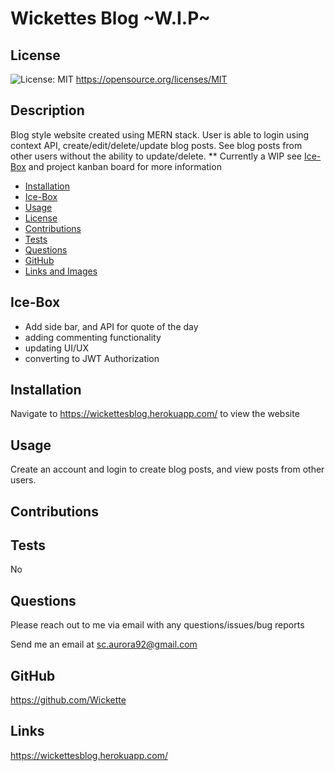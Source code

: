 # Wickettes Blog ~W.I.P~

  ## License
  ![License: MIT](https://img.shields.io/badge/License-MIT-yellow.svg)
  https://opensource.org/licenses/MIT

  
  ## Description
  Blog style website created using MERN stack. User is able to login using context API, create/edit/delete/update blog posts. See blog posts from other users   without the ability to update/delete. 
  ** Currently a WIP see [Ice-Box](#ice-box) and project kanban board for more information

  * [Installation](#installation)
  * [Ice-Box](#ice-box)
  * [Usage](#usage)
  * [License](#license)
  * [Contributions](#contributions)
  * [Tests](#tests)
  * [Questions](#questions)
  * [GitHub](#github)
  * [Links and Images](#links)
  
  ## Ice-Box
  - Add side bar, and API for quote of the day
  - adding commenting functionality
  - updating UI/UX
  - converting to JWT Authorization

  ## Installation
  Navigate to https://wickettesblog.herokuapp.com/ to view the website

  ## Usage
  Create an account and login to create blog posts, and view posts from other users.

  ## Contributions
  

  ## Tests
  No

  ## Questions
  Please reach out to me via email with any questions/issues/bug reports
  
  Send me an email at sc.aurora92@gmail.com

  ## GitHub
  https://github.com/Wickette

  ## Links
  https://wickettesblog.herokuapp.com/
